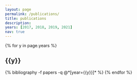 ```yaml
---
layout: page
permalink: /publications/
title: publications
description: 
years: [2017, 2018, 2019, 2021]
nav: true
---
```


<div class="publications">

{% for y in page.years %}
  <h2 class="year">{{y}}</h2>
  {% bibliography -f papers -q @*[year={{y}}]* %}
{% endfor %}

</div>
